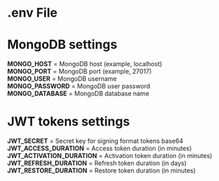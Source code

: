 # .env File

# MongoDB settings

**MONGO_HOST** = MongoDB host (example, localhost)<br>
**MONGO_PORT** = MongoDB port (example, 27017)<br>
**MONGO_USER** = MongoDB username<br>
**MONGO_PASSWORD** = MongoDB user password<br>
**MONGO_DATABASE** = MongoDB database name<br>

# JWT tokens settings

**JWT_SECRET** = Secret key for signing format tokens base64<br>
**JWT_ACCESS_DURATION** = Access token duration (in minutes)<br>
**JWT_ACTIVATION_DURATION** = Activation token duration (in minutes)<br>
**JWT_REFRESH_DURATION** = Refresh token duration (in days)<br>
**JWT_RESTORE_DURATION** = Restore token duration (in minutes)<br>
